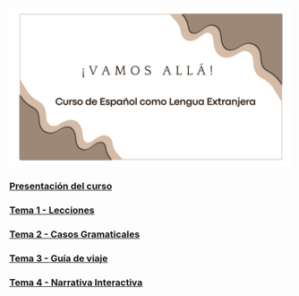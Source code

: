 ![Portada](./00-Introduccion/img/portada.jpg)
### [Presentación del curso](/00-Introduccion/)
### [Tema 1 - Lecciones](/01-Lecciones/)
### [Tema 2 - Casos Gramaticales](/02-Casos-Gramaticales/README.md)
### [Tema 3 - Guía de viaje](/03-Guia%20de%20viaje/)
### [Tema 4 - Narrativa Interactiva](/04-Narrativa%20Interactiva/)